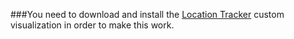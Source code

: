 ###You need to download and install the [Location Tracker](https://splunkbase.splunk.com/app/3164/) custom visualization in order to make this work.
